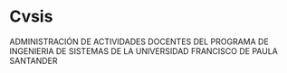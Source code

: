 # Cvsis
ADMINISTRACIÓN DE ACTIVIDADES DOCENTES DEL PROGRAMA DE INGENIERIA DE SISTEMAS DE LA UNIVERSIDAD FRANCISCO DE PAULA SANTANDER
